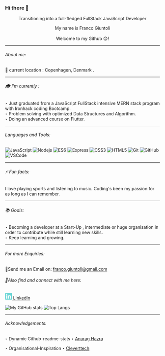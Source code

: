 ### Hi there 👋



<p align="center">
Transitioning into a full-fledged FullStack JavaScript Developer  </p> 

 <p align="center"> My name is Franco Giuntoli<br><br>Welcome to my Github 😊!</p>
 <hr> 
 
 ###### About me: 

📍 current location : Copenhagen, Denmark . 

 <hr> 
 
###### 🎓 I’m currently : 

‣ Just graduated from a JavaScript FullStack intensive MERN stack program with Ironhack coding Bootcamp.<br>
‣ Problem solving with optimized Data Structures and Algorithm.<br>
‣ Doing an advanced course on Flutter. 
 <hr>

###### Languages and Tools:

![JavaScript](https://img.shields.io/badge/-JavaScript-yellow?style=flat-square&logo=javascript)
![Nodejs](https://img.shields.io/badge/-NodeJS-green?style=flat-square&logo=Node.js)
![ES6](https://img.shields.io/badge/-ES6-orange?style=flat-square)
![Express](https://img.shields.io/badge/-Express-purple?style=flat-square&logo=express)
![CSS3](https://img.shields.io/badge/-CSS3-1572B6?style=flat-square&logo=css3)
![HTML5](https://img.shields.io/badge/-HTML5-E34F26?style=flat-square&logo=html5&logoColor=white)
![Git](https://img.shields.io/badge/-Git-black?style=flat-square&logo=git)
![GitHub](https://img.shields.io/badge/-GitHub-181717?style=flat-square&logo=github)
![VSCode](https://img.shields.io/badge/-VS_Code-007ACC?style=flat-square&logo=visual-studio-code)

<hr>

###### ⚡ Fun facts: 

I love playing sports and listening to music. Coding's been my passion for as long as I can remember. 
 <hr>

###### 📚 Goals:

 ‣ Becoming a developer at a Start-Up , intermediate or huge organisation in order to contribute while still learning new skills.<br>
 ‣ Keep learning and growing.
 <hr>

###### For more Enquiries: 

📩Send me an Email on: <a href="mailto: franco.giuntoli@gmail.com">franco.giuntoli@gmail.com</a>

###### 🤝Also find and connect with me here:

<a href="https://www.linkedin.com/in/francogiuntoli/"><img width="22" src="https://github.com/Cleverttech/Cleverttech/blob/main/linkedin.svg"> LinkedIn </a>
            


![My GitHub stats](https://github-readme-stats.vercel.app/api?username=francogiuntoli&hide=prs&show_icons=true&theme=dracula)
![Top Langs](https://github-readme-stats.vercel.app/api/top-langs/?username=francogiuntoli&layout=compact&theme=dracula)
<hr> 

###### Acknowledgements:

 ‣ Dynamic Github-readme-stats ‣ <a href="https://github.com/anuraghazra/github-readme-stats">Anurag Hazra</a>

 ‣ Organisational-Inspiration ‣ <a href="https://github.com/Cleverttech">Cleverttech</a>
